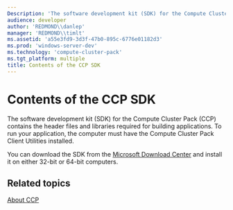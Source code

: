 ```yaml
---
Description: 'The software development kit (SDK) for the Compute Cluster Pack (CCP) contains the header files and libraries required for building applications. To run your application, the computer must have the Compute Cluster Pack Client Utilities installed.'
audience: developer
author: 'REDMOND\\danlep'
manager: 'REDMOND\\timlt'
ms.assetid: 'a55e3fd9-3d3f-47b0-895c-6776e01182d3'
ms.prod: 'windows-server-dev'
ms.technology: 'compute-cluster-pack'
ms.tgt_platform: multiple
title: Contents of the CCP SDK
---
```


# Contents of the CCP SDK

The software development kit (SDK) for the Compute Cluster Pack (CCP) contains the header files and libraries required for building applications. To run your application, the computer must have the Compute Cluster Pack Client Utilities installed.

You can download the SDK from the [Microsoft Download Center](http://go.microsoft.com/fwlink/p/?linkid=85312) and install it on either 32-bit or 64-bit computers.

## Related topics

<dl> <dt>

[About CCP](about-ccp.md)
</dt> </dl>

 

 




